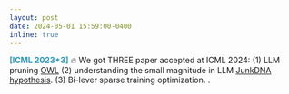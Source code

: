 ```yaml
---
layout: post
date: 2024-05-01 15:59:00-0400
inline: true
---
```




<font color=2698BA><b>[ICML 2023*3]</b></font> &#128293; We got THREE paper accepted at ICML 2024: (1) LLM pruning [OWL](https://arxiv.org/pdf/2310.05175.pdf) (2) understanding the small magnitude in LLM [JunkDNA hypothesis](https://arxiv.org/pdf/2310.02277.pdf). (3) Bi-lever sparse training optimization. .